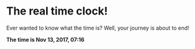 # The real time clock!

Ever wanted to know what the time is? Well, your journey is about to end!

**The time is Nov 13, 2017, 07:16**